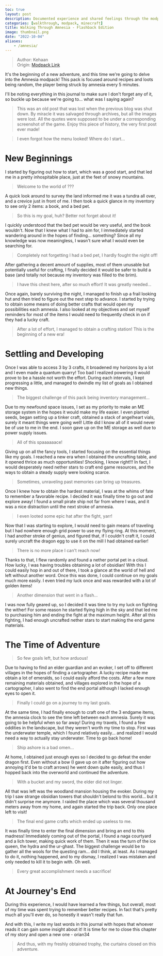 ```yaml
---
toc: true
layout: post
description: Documented experience and shared feelings through the modpack.
categories: [walkthrough, modpack, minecraft]
title: Walking Through Amnesia - Flashback Edition
image: thumbnail.png
date: "2022-10-04"
aliases:
    - /amnesia/
---
```

>Author: Kehaan  
Origin: [Modpack Link](https://www.curseforge.com/minecraft/modpacks/amnesia)

It's the beginning of a new adventure, and this time we're going to delve into the Amnesia modpack! This pack is focused around recipes and loots being random, the player being struck by amnesia every 5 minutes.

I'll be noting everything in this journal to make sure I don't forget any of it, so buckle up because we're going to... what was I saying again?

>This was an old post that was lost when the previous blog was shut down. By miracle it was salvaged through archives, but all the images were lost. All the quotes were supposed to be under a corresponding screenshot of the game. Enjoy this piece of history, the very first post ever made!

>I even forgot how the menu looked! Where do I start...

# New Beginnings

I started by figuring out how to start, which was a good start, and that led me in a pretty inhospitable place, just at the feet of snowy mountains.

>Welcome to the world of ???

A quick look around to survey the land informed me it was a tundra all over, and a crevice just in front of me. I then took a quick glance in my inventory to see only 2 items: a book, and a bed pet.

>So this is my goal, huh? Better not forget about it!

I quickly understood that the bed pet would be very useful, and the book wouldn't. Now that I knew what I had to aim for, I immediately started wandering around in the hopes of finding... something? Since all my knowledge was now meaningless, I wasn't sure what I would even be searching for.

>Completely not forgetting I had a bed pet, I hardly fought the night off!

After gathering a decent amount of supplies, most of them unusable but potentially useful for crafting, I finally decided it would be safer to build a base (and totally not because my inventory was filled to the brim).

>I have this chest here, after so much effort! It was greatly needed...

Once again, barely surviving the night, I managed to finish up a frail looking hut and then tried to figure out the next step to advance. I started by trying to obtain some means of doing better crafts that would open my possibilities each amnesia. I also looked at my objectives and set myself reminders for most of the items I would need to frequently check in on if they had a lucky craft.

>After a lot of effort, I managed to obtain a crafting station! This is the beginning of a new era!

# Settling and Developing

Once I was able to access 3 by 3 crafts, it broadened my horizons by a lot and I even made a quantum quarry! Too bad I realized powering it would prove to be a hassle not worth the effort. During each intervals, I kept progressing a little, and managed to dwindle my list of goals as I obtained new things.

>The biggest challenge of this pack being inventory management...

Due to my newfound space issues, I set as my priority to make an ME storage system in the hopes it would make my life easier. I even planted seeds, began setting up a tinker craft, obtained a stack of angelheart vials, surely it meant things were going well! Little did I know all of it would never be of use to me in the end. I soon gave up on the ME storage as well due to power supply issues.

>All of this spaaaaaace!

Giving up on all the fancy tools, I started focusing on the essential things like my goals. I reached a new era when I obtained the uncrafting table, and it opened thrice as much opportunities! Shocking, I know right!!! In fact, I would desperately need nether stars to craft end game resources, and the ways to obtain a steady supply were looking scarce.

>Sometimes, unraveling past memories can bring up treasures.

Once I knew how to obtain the hardest material, I was at the whims of fate to remember a favorable recipe. I decided it was finally time to go out and explore away! I found a small pirate ship not far from where I was, and it was a nice distraction until the next stroke of amnesia.

>I even looted some epic hat after the fight, yarr!

Now that I was starting to explore, I would need to gain means of traveling but I had nowhere enough grid power to use my flying ring. At this moment, I had another stroke of genius, and figured that, if I couldn't craft it, I could surely uncraft the dragon egg to use it on the mill I had obtained earlier!

>There is no more place I can't reach now!

Thanks to that, I flew randomly and found a nether portal pet in a cloud. How lucky, I was having troubles obtaining a lot of obsidian! With this I could easily hop in and out of there, I took a glance at the world of hell and left without another word. Once this was done, I could continue on my goals much more easily. I even tried my luck once and was rewarded with a lot of golden items!

>Another dimension that went in a flash...

I was now fully geared up, so I decided it was time to try my luck on fighting the wither! For some reason he started flying high in the sky and that led me to purchasing him and ending the fight at the maximum height. After all this fighting, I had enough uncrafted nether stars to start making the end game materials.

# The Time of Adventure

>So few goals left, but how arduous!

Due to having to find an elder guardian and an evoker, I set off to different villages in the hopes of finding a cartographer. A lucky recipe made me obtain a lot of emeralds, so I could easily afford the costs. After a few more remaining materials obtained, and villages explored in the hope of a cartographer, I also went to find the end portal although I lacked enough eyes to open it.

>Finally I could go on a journey to my last goals.

At the same time, I had finally enough to craft one of the 3 endgame items, the amnesia clock to see the time left between each amnesia. Surely it was going to be helpful when so far away! During my travels, I found a few oddities in the landscape, but they weren't worth my time to stop. First was the underwater temple, which I found relatively easily...  and realized I would need a way to actually stay underwater. Time to go back home!

>Ship ashore is a bad omen...

At home, I obtained just enough eyes so I decided to go defeat the ender dragon first. Even without a bow (I gave up on it after figuring out how annoying it'd be to craft arrows) he went down quite easily, and thus I hopped back into the overworld and continued the adventure.

>With a bucket and my sword, the elder did not linger.

All that was left was the woodland mansion housing the evoker. During my trip I saw strange obsidian towers that shouldn't belond to this world... but it didn't surprise me anymore. I raided the place which was several thousand meters away from my home, and again started the trip back. Only one place left to visit!

>The final end game crafts which ended up useless to me.

It was finally time to enter the final dimension and bring an end to this madness! Immediately coming out of the portal, I found a naga courtyard and a lich tower, making quick work of them. Then it was the turn of the ice queen, the hydra and the ur-ghast. The biggest challenge would be to gather all the wools for the questing ram... did I think, at least. As I managed to do it, nothing happened, and to my dismay, I realized I was mistaken and only needed to kill it to begin with. Oh well.

>Every great accomplishment needs a sacrifice!

# At Journey's End

During this experience, I would have learned a few things, but overall, most of my time was spent trying to remember better recipes. In fact that's pretty much all you'll ever do, so honestly it wasn't really that fun.

And with this, I write my last words in this journal with hopes that whoever reads it can gain some insight about it! It is time for me to close this chapter of my story and open a new one - orian34

>And thus, with my freshly obtained trophy, the curtains closed on this adventure.

<script src="https://utteranc.es/client.js"
        repo="orian34/travelogues"
        issue-term="title"
        label="Comment"
        theme="github-dark"
        crossorigin="anonymous"
        async>
</script>
